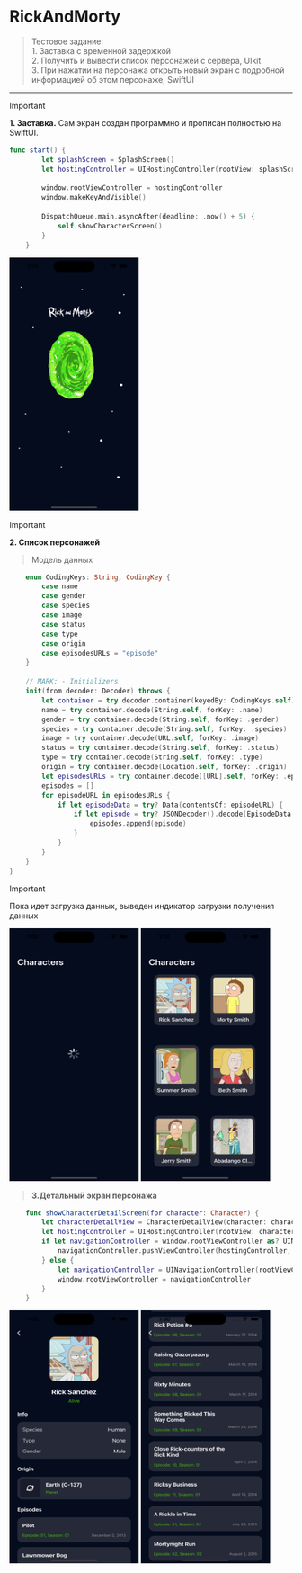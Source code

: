 # RickAndMorty
>Тестовое задание:  
    1. Заставка с временной задержкой  
    2. Получить и вывести список персонажей с сервера, UIkit  
    3. При нажатии на персонажа открыть новый экран с подробной информацией об этом персонаже, SwiftUI

---
>[!IMPORTANT]
__1. Заставка.__  Сам экран создан программно и прописан полностью на SwiftUI.  
```Swift
func start() {
        let splashScreen = SplashScreen()
        let hostingController = UIHostingController(rootView: splashScreen)

        window.rootViewController = hostingController
        window.makeKeyAndVisible()

        DispatchQueue.main.asyncAfter(deadline: .now() + 5) {
            self.showCharacterScreen()
        }
    }
```
<img src="https://raw.githubusercontent.com/Allison-cr/sec/main/sec/utils/Simulator%20Screenshot%20-%20iPhone%2014%20Pro%20-%202024-01-30%20at%2001.00.10.png" width="230" height="450">

>[!IMPORTANT]
__2. Список персонажей__ 
>Модель данных 
```Swift
    enum CodingKeys: String, CodingKey {
        case name
        case gender
        case species
        case image
        case status
        case type
        case origin
        case episodesURLs = "episode"
    }
    
    // MARK: - Initializers
    init(from decoder: Decoder) throws {
        let container = try decoder.container(keyedBy: CodingKeys.self)
        name = try container.decode(String.self, forKey: .name)
        gender = try container.decode(String.self, forKey: .gender)
        species = try container.decode(String.self, forKey: .species)
        image = try container.decode(URL.self, forKey: .image)
        status = try container.decode(String.self, forKey: .status)
        type = try container.decode(String.self, forKey: .type)
        origin = try container.decode(Location.self, forKey: .origin)
        let episodesURLs = try container.decode([URL].self, forKey: .episodesURLs)
        episodes = []
        for episodeURL in episodesURLs {
            if let episodeData = try? Data(contentsOf: episodeURL) {
                if let episode = try? JSONDecoder().decode(EpisodeData.self, from: episodeData) {
                    episodes.append(episode)
                }
            }
        }
    }
}
```

>[!IMPORTANT]
Пока идет загрузка данных, выведен индикатор загрузки получения данных

<img src="https://raw.githubusercontent.com/Allison-cr/sec/main/sec/utils/Simulator%20Screenshot%20-%20iPhone%2014%20Pro%20-%202024-01-30%20at%2001.00.14.png" width="230" height="450">
<img src="https://raw.githubusercontent.com/Allison-cr/sec/main/sec/utils/Simulator%20Screenshot%20-%20iPhone%2014%20Pro%20-%202024-01-30%20at%2001.00.33.png" width="230" height="450">


> __3.Детальный экран персонажа__ 

```Swift
    func showCharacterDetailScreen(for character: Character) {
        let characterDetailView = CharacterDetailView(character: character)
        let hostingController = UIHostingController(rootView: characterDetailView)
        if let navigationController = window.rootViewController as? UINavigationController {
            navigationController.pushViewController(hostingController, animated: true)
        } else {
            let navigationController = UINavigationController(rootViewController: hostingController)
            window.rootViewController = navigationController
        }
    }
```
<img src="https://raw.githubusercontent.com/Allison-cr/sec/main/sec/utils/Simulator%20Screenshot%20-%20iPhone%2014%20Pro%20-%202024-01-30%20at%2001.00.39.png" width="230" height="450">
<img src="https://raw.githubusercontent.com/Allison-cr/sec/main/sec/utils/Simulator%20Screenshot%20-%20iPhone%2014%20Pro%20-%202024-01-30%20at%2001.00.46.png" width="230" height="450">


